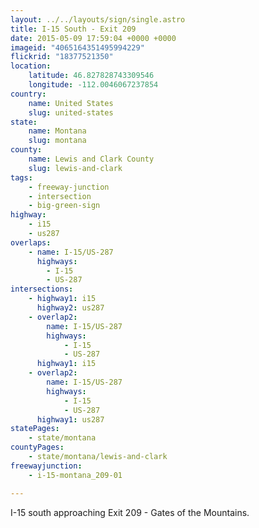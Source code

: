 ```yaml
---
layout: ../../layouts/sign/single.astro
title: I-15 South - Exit 209
date: 2015-05-09 17:59:04 +0000 +0000
imageid: "4065164351495994229"
flickrid: "18377521350"
location:
    latitude: 46.827828743309546
    longitude: -112.0046067237854
country:
    name: United States
    slug: united-states
state:
    name: Montana
    slug: montana
county:
    name: Lewis and Clark County
    slug: lewis-and-clark
tags:
    - freeway-junction
    - intersection
    - big-green-sign
highway:
    - i15
    - us287
overlaps:
    - name: I-15/US-287
      highways:
        - I-15
        - US-287
intersections:
    - highway1: i15
      highway2: us287
    - overlap2:
        name: I-15/US-287
        highways:
            - I-15
            - US-287
      highway1: i15
    - overlap2:
        name: I-15/US-287
        highways:
            - I-15
            - US-287
      highway1: us287
statePages:
    - state/montana
countyPages:
    - state/montana/lewis-and-clark
freewayjunction:
    - i-15-montana_209-01

---
```

I-15 south approaching Exit 209 - Gates of the Mountains.